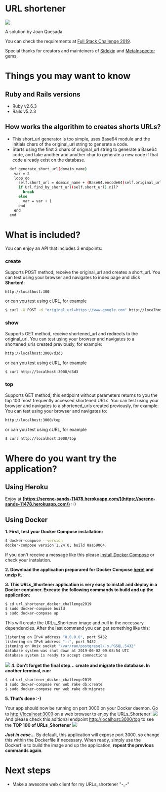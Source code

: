 # URL shortener
[![](http://www.josevicenteleon.com/wp-content/uploads/2016/06/acortadores-url.jpg)](https://serene-sands-11478.herokuapp.com/)

A solution by Joan Quesada.

You can check the requirements at [Full Stack Challenge 2019](https://drive.google.com/file/d/1pDolgbZ-tH192V9HTLl30f85X44DAs1Y/view?usp=sharing).

Special thanks for creators and mainteiners of [Sidekiq](https://github.com/mperham/sidekiq) and [MetaInspector](https://www.rubydoc.info/gems/metainspector/4.2.1) gems.

# Things you may want to know

## Ruby and Rails versions
- Ruby v2.6.3
- Rails v5.2.3

## How works the algorithm to creates shorts URLs?
- This short_url generator is too simple, uses Base64 module and the initials chars of the original_url string to generate a code.
- Starts using the first 3 chars of original_url string to generate a Base64 code, and take another and another char to generate a new code if that code already exist on the database.
```sh
  def generate_short_url(domain_name)
    var = 2
    loop do
      self.short_url = domain_name + (Base64.encode64(self.original_url)[0..var])
      if Url.find_by_short_url(self.short_url).nil?
        break
      else
        var = var + 1
      end
    end
  end
```

# What is included?
You can enjoy an API that includes 3 endpoints:
### create
Supports POST method, receive the original_url and creates a short_url.
You can test using your browser and navigates to index page and click **Shorten!**:
```sh
http://localhost:300
```
or can you test using cURL, for example
```sh
$ curl -X POST -d "original_url=https://www.google.com" http://localhost:3000/urls/create/
```
### show 
Supports GET method, receive shortened_url and redirects to the original_url.
You can test using your browser and navigates to a shortened_urls created previously, for example:
```sh
http://localhost:3000/d3d3
```
or can you test using cURL, for example
```sh
$ curl http://localhost:3000/d3d3
```
### top
Supports GET method, this endpoint without parameters returns to you the top 100 most frequently accessed shortened URLs.
You can test using your browser and navigates to a shortened_urls created previously, for example:
You can test using your browser and navigates to:
```sh
http://localhost:3000/top
```
or can you test using cURL, for example
```sh
$ curl http://localhost:3000/top
```

# Where do you want try the application?

## Using Heroku
Enjoy at **[https://serene-sands-11478.herokuapp.com/](https://serene-sands-11478.herokuapp.com/)** :-)

## Using Docker
**1. First, test your Docker Compose installation:**
```sh
$ docker-compose --version
docker-compose version 1.24.0, build 0aa59064.
```
If you don't receive a message like this please [install Docker Compose](https://docs.docker.com/compose/install/) or check your instalation.

**2. Download the application preparared for Docker Compose [here!](https://www.dropbox.com/s/s2supir8s1xojph/url_shortener_docker_challenge2019.zip?dl=1) and unzip it.**

**3. This URLs_Shortener application is very easy to install and deploy in a Docker container. Execute the following commands to build and up the application:**
```sh
$ cd url_shortener_docker_challenge2019
$ sudo docker-compose build
$ sudo docker-compose up
```
This will create the URLs_Shortener image and pull in the necessary dependencies.
After the last command you can get something like this:
```sh
listening on IPv4 address "0.0.0.0", port 5432
listening on IPv6 address "::", port 5432
istening on Unix socket "/var/run/postgresql/.s.PGSQL.5432"
database system was shut down at 2019-06-02 09:08:54 UTC
database system is ready to accept connections
```
[![](https://www.dropbox.com/s/vp7ol352rfgdlvq/up.jpg?dl=1)]()
**4. Don't forget the final step... create and migrate the database. In another terminal, run:**
```sh
$ cd url_shortener_docker_challenge2019
$ sudo docker-compose run web rake db:create
$ sudo docker-compose run web rake db:migrate
```
**5. That’s done :-)**

Your app should now be running on port 3000 on your Docker daemon.
Go to [http://localhost:3000](http://localhost:3000) on a web browser to enjoy the URLs_Shortener!
[![](https://www.dropbox.com/s/5h0zezdj33blm5e/index%20shortener.png?dl=1)]()
And please check this aditional endpoint [http://localhost:3000/top](http://localhost:3000/top) to see the **TOP 100 of URLs_Shortener**
[![](https://www.dropbox.com/s/dqz7pw7xexo68a6/top%20shortener.png?dl=1)]()

***Just in case...***
By default, this application will expose port 3000, so change this within the Dockerfile if necessary. When ready, simply use the Dockerfile to build the image and up the application, **repeat the previous commands again**.

# Next steps
 - Make a awesome web client for my URLs_shortener   "-_-"
